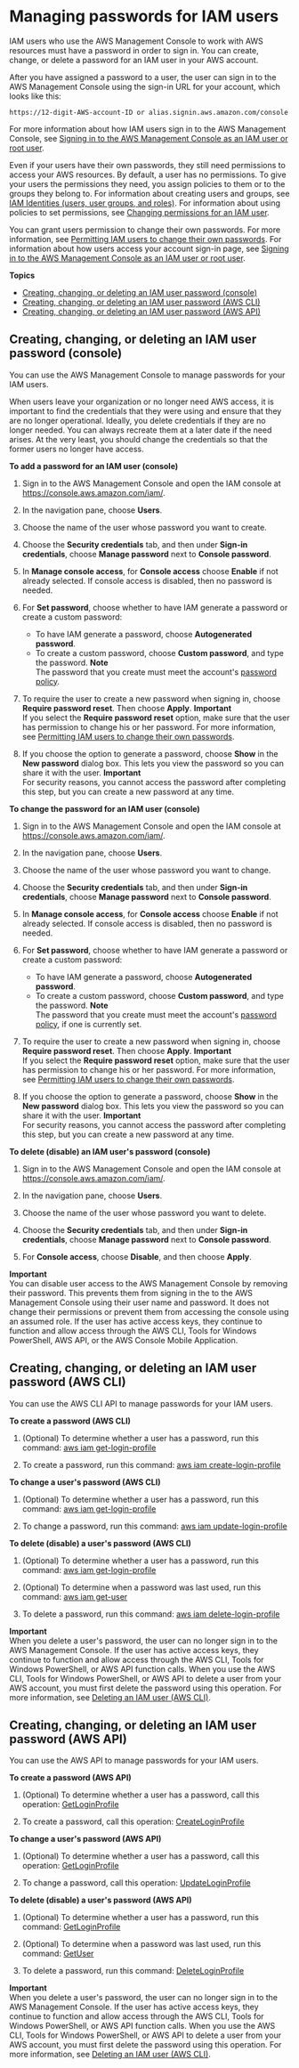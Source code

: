 # Managing passwords for IAM users<a name="id_credentials_passwords_admin-change-user"></a>

IAM users who use the AWS Management Console to work with AWS resources must have a password in order to sign in\. You can create, change, or delete a password for an IAM user in your AWS account\. 

After you have assigned a password to a user, the user can sign in to the AWS Management Console using the sign\-in URL for your account, which looks like this: 

```
https://12-digit-AWS-account-ID or alias.signin.aws.amazon.com/console
```

For more information about how IAM users sign in to the AWS Management Console, see [Signing in to the AWS Management Console as an IAM user or root user](console.md)\. 

Even if your users have their own passwords, they still need permissions to access your AWS resources\. By default, a user has no permissions\. To give your users the permissions they need, you assign policies to them or to the groups they belong to\. For information about creating users and groups, see [IAM Identities \(users, user groups, and roles\)](id.md)\. For information about using policies to set permissions, see [Changing permissions for an IAM user](id_users_change-permissions.md)\. 

You can grant users permission to change their own passwords\. For more information, see [Permitting IAM users to change their own passwords](id_credentials_passwords_enable-user-change.md)\. For information about how users access your account sign\-in page, see [Signing in to the AWS Management Console as an IAM user or root user](console.md)\. 

**Topics**
+ [Creating, changing, or deleting an IAM user password \(console\)](#id_credentials_passwords_admin-change-user_console)
+ [Creating, changing, or deleting an IAM user password \(AWS CLI\)](#Using_ManagingPasswordsCLIAPI)
+ [Creating, changing, or deleting an IAM user password \(AWS API\)](#Using_ManagingPasswordsAPI)

## Creating, changing, or deleting an IAM user password \(console\)<a name="id_credentials_passwords_admin-change-user_console"></a>

You can use the AWS Management Console to manage passwords for your IAM users\.

When users leave your organization or no longer need AWS access, it is important to find the credentials that they were using and ensure that they are no longer operational\. Ideally, you delete credentials if they are no longer needed\. You can always recreate them at a later date if the need arises\. At the very least, you should change the credentials so that the former users no longer have access\.

**To add a password for an IAM user \(console\)**

1. Sign in to the AWS Management Console and open the IAM console at [https://console\.aws\.amazon\.com/iam/](https://console.aws.amazon.com/iam/)\.

1. In the navigation pane, choose **Users**\.

1. Choose the name of the user whose password you want to create\. 

1. Choose the **Security credentials** tab, and then under **Sign\-in credentials**, choose **Manage password** next to **Console password**\.

1. In **Manage console access**, for **Console access** choose **Enable** if not already selected\. If console access is disabled, then no password is needed\.

1. For **Set password**, choose whether to have IAM generate a password or create a custom password: 
   + To have IAM generate a password, choose **Autogenerated password**\.
   + To create a custom password, choose **Custom password**, and type the password\. 
**Note**  
The password that you create must meet the account's [password policy](id_credentials_passwords_account-policy.md)\.

1. To require the user to create a new password when signing in, choose **Require password reset**\. Then choose **Apply**\.
**Important**  
If you select the **Require password reset** option, make sure that the user has permission to change his or her password\. For more information, see [Permitting IAM users to change their own passwords](id_credentials_passwords_enable-user-change.md)\.

1. If you choose the option to generate a password, choose **Show** in the **New password** dialog box\. This lets you view the password so you can share it with the user\. 
**Important**  
For security reasons, you cannot access the password after completing this step, but you can create a new password at any time\.

**To change the password for an IAM user \(console\)**

1. Sign in to the AWS Management Console and open the IAM console at [https://console\.aws\.amazon\.com/iam/](https://console.aws.amazon.com/iam/)\.

1. In the navigation pane, choose **Users**\.

1. Choose the name of the user whose password you want to change\. 

1. Choose the **Security credentials** tab, and then under **Sign\-in credentials**, choose **Manage password** next to **Console password**\.

1. In **Manage console access**, for **Console access** choose **Enable** if not already selected\. If console access is disabled, then no password is needed\.

1. For **Set password**, choose whether to have IAM generate a password or create a custom password: 
   + To have IAM generate a password, choose **Autogenerated password**\.
   + To create a custom password, choose **Custom password**, and type the password\. 
**Note**  
The password that you create must meet the account's [password policy](id_credentials_passwords_account-policy.md), if one is currently set\.

1. To require the user to create a new password when signing in, choose **Require password reset**\. Then choose **Apply**\.
**Important**  
If you select the **Require password reset** option, make sure that the user has permission to change his or her password\. For more information, see [Permitting IAM users to change their own passwords](id_credentials_passwords_enable-user-change.md)\.

1. If you choose the option to generate a password, choose **Show** in the **New password** dialog box\. This lets you view the password so you can share it with the user\. 
**Important**  
For security reasons, you cannot access the password after completing this step, but you can create a new password at any time\.

**To delete \(disable\) an IAM user's password \(console\)**

1. Sign in to the AWS Management Console and open the IAM console at [https://console\.aws\.amazon\.com/iam/](https://console.aws.amazon.com/iam/)\.

1. In the navigation pane, choose **Users**\.

1. Choose the name of the user whose password you want to delete\. 

1. Choose the **Security credentials** tab, and then under **Sign\-in credentials**, choose **Manage password** next to **Console password**\.

1. For **Console access**, choose **Disable**, and then choose **Apply**\.

**Important**  
You can disable user access to the AWS Management Console by removing their password\. This prevents them from signing in the to the AWS Management Console using their user name and password\. It does not change their permissions or prevent them from accessing the console using an assumed role\. If the user has active access keys, they continue to function and allow access through the AWS CLI, Tools for Windows PowerShell, AWS API, or the AWS Console Mobile Application\.

## Creating, changing, or deleting an IAM user password \(AWS CLI\)<a name="Using_ManagingPasswordsCLIAPI"></a>

You can use the AWS CLI API to manage passwords for your IAM users\.

**To create a password \(AWS CLI\)**

1. \(Optional\) To determine whether a user has a password, run this command: [aws iam get\-login\-profile](https://docs.aws.amazon.com/cli/latest/reference/iam/get-login-profile.html)

1. To create a password, run this command: [aws iam create\-login\-profile](https://docs.aws.amazon.com/cli/latest/reference/iam/create-login-profile.html)

**To change a user's password \(AWS CLI\)**

1. \(Optional\) To determine whether a user has a password, run this command: [aws iam get\-login\-profile](https://docs.aws.amazon.com/cli/latest/reference/iam/get-login-profile.html)

1. To change a password, run this command: [aws iam update\-login\-profile](https://docs.aws.amazon.com/cli/latest/reference/iam/update-login-profile.html)

**To delete \(disable\) a user's password \(AWS CLI\)**

1. \(Optional\) To determine whether a user has a password, run this command: [aws iam get\-login\-profile](https://docs.aws.amazon.com/cli/latest/reference/iam/get-login-profile.html)

1. \(Optional\) To determine when a password was last used, run this command: [aws iam get\-user](https://docs.aws.amazon.com/cli/latest/reference/iam/get-user.html)

1. To delete a password, run this command: [aws iam delete\-login\-profile](https://docs.aws.amazon.com/cli/latest/reference/iam/delete-login-profile.html)

**Important**  
When you delete a user's password, the user can no longer sign in to the AWS Management Console\. If the user has active access keys, they continue to function and allow access through the AWS CLI, Tools for Windows PowerShell, or AWS API function calls\. When you use the AWS CLI, Tools for Windows PowerShell, or AWS API to delete a user from your AWS account, you must first delete the password using this operation\. For more information, see [Deleting an IAM user \(AWS CLI\)](id_users_manage.md#id_users_deleting_cli)\. 

## Creating, changing, or deleting an IAM user password \(AWS API\)<a name="Using_ManagingPasswordsAPI"></a>

You can use the AWS API to manage passwords for your IAM users\.

**To create a password \(AWS API\)**

1. \(Optional\) To determine whether a user has a password, call this operation: [GetLoginProfile](https://docs.aws.amazon.com/IAM/latest/APIReference/API_GetLoginProfile.html)

1. To create a password, call this operation: [CreateLoginProfile](https://docs.aws.amazon.com/IAM/latest/APIReference/API_CreateLoginProfile.html)

**To change a user's password \(AWS API\)**

1. \(Optional\) To determine whether a user has a password, call this operation: [GetLoginProfile](https://docs.aws.amazon.com/IAM/latest/APIReference/API_GetLoginProfile.html)

1. To change a password, call this operation: [UpdateLoginProfile](https://docs.aws.amazon.com/IAM/latest/APIReference/API_UpdateLoginProfile.html)

**To delete \(disable\) a user's password \(AWS API\)**

1. \(Optional\) To determine whether a user has a password, run this command: [GetLoginProfile](https://docs.aws.amazon.com/IAM/latest/APIReference/API_GetLoginProfile.html)

1. \(Optional\) To determine when a password was last used, run this command: [GetUser](https://docs.aws.amazon.com/IAM/latest/APIReference/API_GetUser.html)

1. To delete a password, run this command: [DeleteLoginProfile](https://docs.aws.amazon.com/IAM/latest/APIReference/API_DeleteLoginProfile.html)

**Important**  
When you delete a user's password, the user can no longer sign in to the AWS Management Console\. If the user has active access keys, they continue to function and allow access through the AWS CLI, Tools for Windows PowerShell, or AWS API function calls\. When you use the AWS CLI, Tools for Windows PowerShell, or AWS API to delete a user from your AWS account, you must first delete the password using this operation\. For more information, see [Deleting an IAM user \(AWS CLI\)](id_users_manage.md#id_users_deleting_cli)\. 
